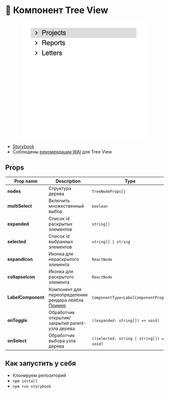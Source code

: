 # 🌳 Компонент Tree View

<p align="center">
    <img src="./docs/demo.gif" width="400" />
</p>

- [Storybook](https://6249d6fec2e1d3003a844c5a-lcasfnkhyc.chromatic.com/?path=/story/treeview--playground)
- Соблюдены [рекомендации WAI](https://www.w3.org/TR/wai-aria-practices-1.1/#TreeView) для Tree View

## Props

| Prop name          	| Description                                                                                                                                          	| Type                                       	| Default     	|
|--------------------	|------------------------------------------------------------------------------------------------------------------------------------------------------	|--------------------------------------------	|-------------	|
| **nodes**          	| Структура дерева                                                                                                                                     	| `TreeNodeProps[]`                          	|             	|
| **multiSelect**    	| Включить множественный выбор                                                                                                                         	| `boolean`                                  	| `false`     	|
| **expanded**       	| Список id раскрытых элементов                                                                                                                        	| `string[]`                                 	|             	|
| **selected**       	| Список id выбранных элементов                                                                                                                        	| `string[] \| string`                       	|             	|
| **expandIcon**     	| Иконка для нераскрытого элемента                                                                                                                     	| `ReactNode`                                	|             	|
| **collapseIcon**   	| Иконка для раскрытого элемента                                                                                                                       	| `ReactNode`                                	|             	|
| **LabelComponent** 	| Компонент для переопределения рендера лейбла<br>[Пример](https://github.com/ishindanil/Tree-View/blob/master/src/components/TreeLabel/TreeLabel.tsx) 	| `ComponentType<LabelComponentProps>`       	|             	|
| **onToggle**       	| Обработчик открытия/закрытия parent-узла дерева                                                                                                      	| `((expanded: string[]) => void)`           	| `undefined` 	|
| **onSelect**       	| Обработчик выбора узла дерева                                                                                                                        	| `((selected: string \| string[]) => void)` 	| `undefined` 	|

## Как запустить у себя

-   Клонируем репозиторий
-   `npm install`
-   `npm run storybook`
